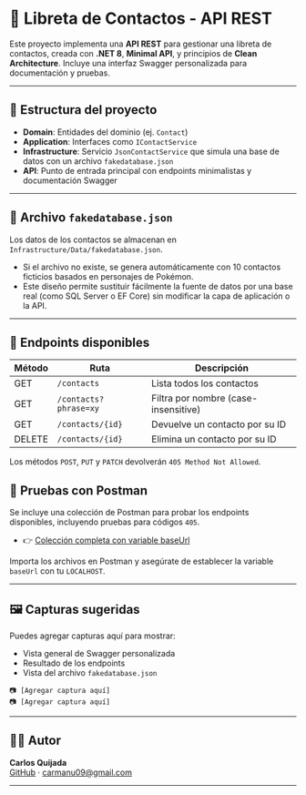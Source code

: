 # 📘 Libreta de Contactos - API REST

Este proyecto implementa una **API REST** para gestionar una libreta de contactos, creada con **.NET 8**, **Minimal API**, y principios de **Clean Architecture**. Incluye una interfaz Swagger personalizada para documentación y pruebas.

---

## 🧱 Estructura del proyecto

- **Domain**: Entidades del dominio (ej. `Contact`)
- **Application**: Interfaces como `IContactService`
- **Infrastructure**: Servicio `JsonContactService` que simula una base de datos con un archivo `fakedatabase.json`
- **API**: Punto de entrada principal con endpoints minimalistas y documentación Swagger

---

## 📂 Archivo `fakedatabase.json`

Los datos de los contactos se almacenan en `Infrastructure/Data/fakedatabase.json`.  
- Si el archivo no existe, se genera automáticamente con 10 contactos ficticios basados en personajes de Pokémon.
- Este diseño permite sustituir fácilmente la fuente de datos por una base real (como SQL Server o EF Core) sin modificar la capa de aplicación o la API.

---

## 🔗 Endpoints disponibles

| Método | Ruta                 | Descripción                             |
|--------|----------------------|-----------------------------------------|
| GET    | `/contacts`          | Lista todos los contactos               |
| GET    | `/contacts?phrase=xy`| Filtra por nombre (case-insensitive)    |
| GET    | `/contacts/{id}`     | Devuelve un contacto por su ID          |
| DELETE | `/contacts/{id}`     | Elimina un contacto por su ID           |

Los métodos `POST`, `PUT` y `PATCH` devolverán `405 Method Not Allowed`.

## 🧪 Pruebas con Postman

Se incluye una colección de Postman para probar los endpoints disponibles, incluyendo pruebas para códigos `405`.

- 👉 [Colección completa con variable baseUrl](https://github.com/carlosqm09/AddressBookApi/tree/master/API/Infrastructure/AddressBook%20API.postman_collection)

Importa los archivos en Postman y asegúrate de establecer la variable `baseUrl` con tu `LOCALHOST`.

---

## 🖼 Capturas sugeridas

Puedes agregar capturas aquí para mostrar:

- Vista general de Swagger personalizada
- Resultado de los endpoints
- Vista del archivo `fakedatabase.json`

```
📷 [Agregar captura aquí]
📷 [Agregar captura aquí]
```

---

## 👨‍💻 Autor

**Carlos Quijada**  
[GitHub](https://github.com/carlosqm09) · carmanu09@gmail.com

---
